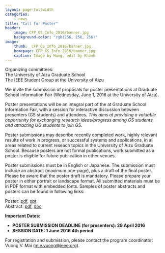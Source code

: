 ```yaml
---
layout: page-fullwidth
categories:
    - news
title: "Call for Poster"
header:
    image: CFP_GS_Info_2016/banner.jpg
    background-color: "rgb(256, 256, 256)"
image:
    thumb:  CFP_GS_Info_2016/banner.jpg
    homepage: CFP_GS_Info_2016/banner.jpg 
    caption: Image by Hung, edit by Khanh
---
```


Organizing committees: <br>
The University of Aizu Graduate School <br>
The IEEE Student Group at the University of Aizu 

We invite the submission of proposals for poster presentations at Graduate School Information Fair (Wednesday, June 1, 2016 at the University of Aizu). 

Poster presentations will be an integral part of the at Graduate School Information Fair, with a session for interactive discussion between presenters (GS students) and attendees. *This aims at providing a valuable opportunity for exchanging research ideas/progress among GS students, and attracting UG students to join GS*.

Poster submissions may describe recently completed work, highly relevant results of work in progress, or successful systems and applications, in all areas related to current reseach topics in the University of Aizu Graduate School.  Because posters are not formal publications, work submitted as a poster is eligible for future publication in other venues.

Poster submissions must be in English or Japanese. The submission must include an abstract (maximum one-page), plus a draft of the final poster. Please be aware that the poster draft is mandatory. Please prepare your poster in either portrait or landscape format. All submitted materials must be in PDF format with embedded fonts. Samples of poster abstracts and posters can be found in following links: 

Poster: [pdf](/files/CFP_GS_Info_2016/Poster_sample.pdf), [ppt](/files/CFP_GS_Info_2016/Poster_sample.pptx) <br>
Abstract: [pdf](/files/CFP_GS_Info_2016/Abstract_Submission_Form.pdf), [doc](/files/CFP_GS_Info_2016/Abstract_Submission_Form.docx)


**Important Dates:**

- **POSTER SUBMISSION DEADLINE (for presenters): 29 April 2016**
- **SESSION DATE: 1 June 2016 4th period**

For registration and submission, please contact the program coordinator: Vuong V. Mai (<m.v.vuong@ieee.org>).
